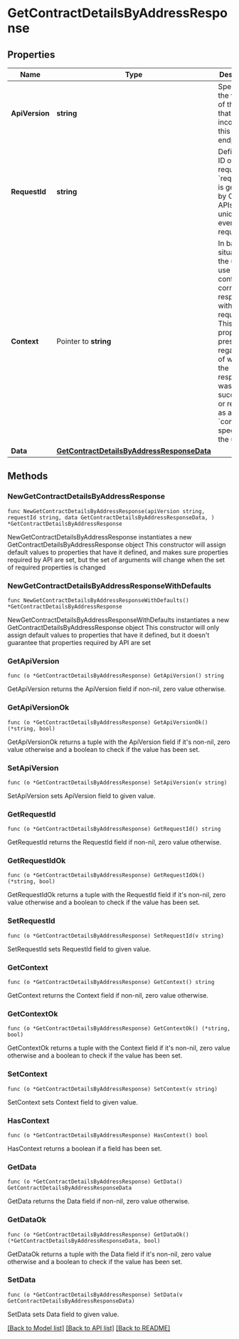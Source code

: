 # GetContractDetailsByAddressResponse

## Properties

Name | Type | Description | Notes
------------ | ------------- | ------------- | -------------
**ApiVersion** | **string** | Specifies the version of the API that incorporates this endpoint. | 
**RequestId** | **string** | Defines the ID of the request. The &#x60;requestId&#x60; is generated by Crypto APIs and it&#39;s unique for every request. | 
**Context** | Pointer to **string** | In batch situations the user can use the context to correlate responses with requests. This property is present regardless of whether the response was successful or returned as an error. &#x60;context&#x60; is specified by the user. | [optional] 
**Data** | [**GetContractDetailsByAddressResponseData**](GetContractDetailsByAddressResponseData.md) |  | 

## Methods

### NewGetContractDetailsByAddressResponse

`func NewGetContractDetailsByAddressResponse(apiVersion string, requestId string, data GetContractDetailsByAddressResponseData, ) *GetContractDetailsByAddressResponse`

NewGetContractDetailsByAddressResponse instantiates a new GetContractDetailsByAddressResponse object
This constructor will assign default values to properties that have it defined,
and makes sure properties required by API are set, but the set of arguments
will change when the set of required properties is changed

### NewGetContractDetailsByAddressResponseWithDefaults

`func NewGetContractDetailsByAddressResponseWithDefaults() *GetContractDetailsByAddressResponse`

NewGetContractDetailsByAddressResponseWithDefaults instantiates a new GetContractDetailsByAddressResponse object
This constructor will only assign default values to properties that have it defined,
but it doesn't guarantee that properties required by API are set

### GetApiVersion

`func (o *GetContractDetailsByAddressResponse) GetApiVersion() string`

GetApiVersion returns the ApiVersion field if non-nil, zero value otherwise.

### GetApiVersionOk

`func (o *GetContractDetailsByAddressResponse) GetApiVersionOk() (*string, bool)`

GetApiVersionOk returns a tuple with the ApiVersion field if it's non-nil, zero value otherwise
and a boolean to check if the value has been set.

### SetApiVersion

`func (o *GetContractDetailsByAddressResponse) SetApiVersion(v string)`

SetApiVersion sets ApiVersion field to given value.


### GetRequestId

`func (o *GetContractDetailsByAddressResponse) GetRequestId() string`

GetRequestId returns the RequestId field if non-nil, zero value otherwise.

### GetRequestIdOk

`func (o *GetContractDetailsByAddressResponse) GetRequestIdOk() (*string, bool)`

GetRequestIdOk returns a tuple with the RequestId field if it's non-nil, zero value otherwise
and a boolean to check if the value has been set.

### SetRequestId

`func (o *GetContractDetailsByAddressResponse) SetRequestId(v string)`

SetRequestId sets RequestId field to given value.


### GetContext

`func (o *GetContractDetailsByAddressResponse) GetContext() string`

GetContext returns the Context field if non-nil, zero value otherwise.

### GetContextOk

`func (o *GetContractDetailsByAddressResponse) GetContextOk() (*string, bool)`

GetContextOk returns a tuple with the Context field if it's non-nil, zero value otherwise
and a boolean to check if the value has been set.

### SetContext

`func (o *GetContractDetailsByAddressResponse) SetContext(v string)`

SetContext sets Context field to given value.

### HasContext

`func (o *GetContractDetailsByAddressResponse) HasContext() bool`

HasContext returns a boolean if a field has been set.

### GetData

`func (o *GetContractDetailsByAddressResponse) GetData() GetContractDetailsByAddressResponseData`

GetData returns the Data field if non-nil, zero value otherwise.

### GetDataOk

`func (o *GetContractDetailsByAddressResponse) GetDataOk() (*GetContractDetailsByAddressResponseData, bool)`

GetDataOk returns a tuple with the Data field if it's non-nil, zero value otherwise
and a boolean to check if the value has been set.

### SetData

`func (o *GetContractDetailsByAddressResponse) SetData(v GetContractDetailsByAddressResponseData)`

SetData sets Data field to given value.



[[Back to Model list]](../README.md#documentation-for-models) [[Back to API list]](../README.md#documentation-for-api-endpoints) [[Back to README]](../README.md)


